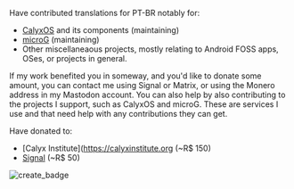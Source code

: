 Have contributed translations for PT-BR notably for:

  * [CalyxOS](https://calyxos.org) and its components (maintaining)
  * [microG](https://microg.org) (maintaining)
  * Other miscellaneaous projects, mostly relating to Android FOSS apps, OSes, or projects in general.

If my work benefited you in someway, and you'd like to donate some amount, you can contact me using Signal or Matrix, or using the Monero address in my Mastodon account.
You can also help by also contributing to the projects I support, such as CalyxOS and microG. These are services I use and that need help with any contributions they can get.

Have donated to:
  * [Calyx Institute](https://calyxinstitute.org (~R$ 150)
  * [Signal](https://signal.org) (~R$ 50)

![create_badge](https://github.com/LucasMZReal/LucasMZReal/assets/55422065/104edda7-56dc-4880-8007-1647779b4ae2)
